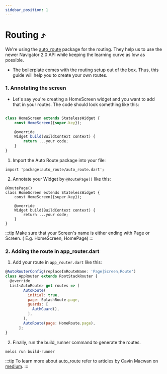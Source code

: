 ```yaml
---
sidebar_position: 1
--- 
```


# Routing ⤴️

We're using the [auto_route](https://pub.dev/packages/auto_route) package for the routing. They help us to use the newer Navigator 2.0 API while keeping the learning curve as low as possible.

- The boilerplate comes with the routing setup out of the box. Thus, this guide will help you to create your own routes.

### 1. Annotating the screen

- Let's say you're creating a HomeScreen widget and you want to add that in your routes. The code should look something like this:

```jsx title="home_screen.dart "

class HomeScreen extends StatelessWidget {
    const HomeScreen({super.key});

    @override
    Widget build(BuildContext context) {
        return ...your code;
    }
}
```
1. Import the Auto Route package into your file:

```
import 'package:auto_route/auto_route.dart';
```

2. Annotate your Widget by `@RoutePage()` like this:

```
@RoutePage()
class HomeScreen extends StatelessWidget {
    const HomeScreen({super.key});

    @override
    Widget build(BuildContext context) {
        return ...your code;
    }
}
```

:::tip
Make sure that your Screen's name is either ending with Page or Screen. ( E.g. HomeScreen, HomePage)
:::

### 2. Adding the route in app_router.dart

1. Add your route in `app_router.dart` like this:

```jsx title="app_router.dart"
@AutoRouterConfig(replaceInRouteName: 'Page|Screen,Route')
class AppRouter extends RootStackRouter {
  @override
  List<AutoRoute> get routes => [
        AutoRoute(
          initial: true,
          page: SplashRoute.page,
          guards: [
            AuthGuard(),
          ],
        ),
        AutoRoute(page: HomeRoute.page),
      ];
}
```

2. Finally, run the build_runner command to generate the routes.

```
melos run build-runner
```

:::tip
To learn more about auto_route refer to articles by Cavin Macwan on [medium](https://medium.com/@CavinMac/list/auto-route-in-flutter-105bbe608e12).
:::

